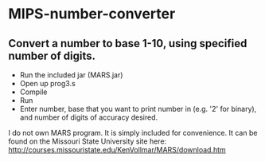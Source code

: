 MIPS-number-converter
=====================

Convert a number to base 1-10, using specified number of digits.
----------------------------------------------------

* Run the included jar (MARS.jar)
* Open up prog3.s
* Compile
* Run
* Enter number, base that you want to print number in (e.g. '2' for binary), and number of digits of accuracy desired.

I do not own MARS program. It is simply included for convenience.  It can be found on the Missouri State University site here: http://courses.missouristate.edu/KenVollmar/MARS/download.htm


